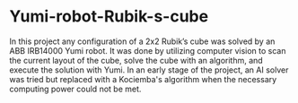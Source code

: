 # Yumi-robot-Rubik-s-cube
In this project any configuration of a 2x2 Rubik’s cube was solved by an ABB IRB14000 Yumi robot. It was done by utilizing computer vision to scan the current layout of the cube, solve the cube with an algorithm, and execute the solution with Yumi. In an early stage of the project, an AI solver was tried but replaced with a Kociemba's algorithm when the necessary computing power could not be met.

